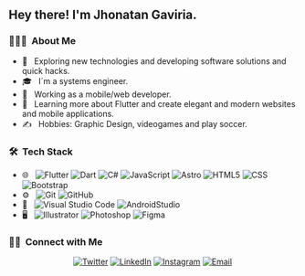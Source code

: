 <h2> Hey there! I'm Jhonatan Gaviria.</h2>

<h3> 👨🏻‍💻 &nbsp;About Me </h3>

- 🤔 &nbsp; Exploring new technologies and developing software solutions and quick hacks.
- 🎓 &nbsp; I´m a systems engineer.
- 💼 &nbsp; Working as a mobile/web  developer.
- 🌱 &nbsp; Learning more about Flutter and create elegant and modern websites and mobile applications.
- ✍️ &nbsp; Hobbies: Graphic Design, videogames and play soccer.

<h3> 🛠 &nbsp;Tech Stack</h3>

- 🌐 &nbsp;
  ![Flutter](https://img.shields.io/badge/-Flutter-333333?style=flat&logo=flutter&logoColor=00bef8)
  ![Dart](https://img.shields.io/badge/-Dart-333333?style=flat&logo=Dart&logoColor=01579b)
  ![C#](https://img.shields.io/badge/-csharp-333333?style=flat&logo=csharp)
  ![JavaScript](https://img.shields.io/badge/-JavaScript-333333?style=flat&logo=javascript)
  ![Astro](https://img.shields.io/badge/-Astro-333333?style=flat&logo=astro&logoColor=FFFFFF)
  ![HTML5](https://img.shields.io/badge/-HTML5-333333?style=flat&logo=HTML5)
  ![CSS](https://img.shields.io/badge/-CSS-333333?style=flat&logo=CSS3&logoColor=1572B6)
  ![Bootstrap](https://img.shields.io/badge/-Bootstrap-333333?style=flat&logo=bootstrap&logoColor=563D7C)
- ⚙️ &nbsp;
  ![Git](https://img.shields.io/badge/-Git-333333?style=flat&logo=git)
  ![GitHub](https://img.shields.io/badge/-GitHub-333333?style=flat&logo=github)
- 🔧 &nbsp;
  ![Visual Studio Code](https://img.shields.io/badge/-Visual%20Studio%20Code-333333?style=flat&logo=visual-studio-code&logoColor=007ACC)
  ![AndroidStudio](https://img.shields.io/badge/-AndroidStudio-333333?style=flat&logo=android-studio)
- 🖥 &nbsp;
  ![Illustrator](https://img.shields.io/badge/-Illustrator-333333?style=flat&logo=adobe-illustrator)
  ![Photoshop](https://img.shields.io/badge/-Photoshop-333333?style=flat&logo=adobe-photoshop)
  ![Figma](https://img.shields.io/badge/-Figma-333333?style=flat&logo=figma)

<h3> 🤝🏻 &nbsp;Connect with Me </h3>

<p align="center">
<a href="https://twitter.com/jgaviria97"><img alt="Twitter" src="https://img.shields.io/badge/Twitter-jgaviria97-blue?style=flat-square&logo=twitter"></a>
<a href="https://www.linkedin.com/in/JhonatanGaviria/"><img alt="LinkedIn" src="https://img.shields.io/badge/LinkedIn-JhonatanGaviria-blue?style=flat-square&logo=linkedin"></a>
<a href="https://www.instagram.com/jgaviria97/"><img alt="Instagram" src="https://img.shields.io/badge/Instagram-jgaviria97-blue?style=flat-square&logo=instagram"></a>
<a href="mailto:gmjhonatan19@gmail.com"><img alt="Email" src="https://img.shields.io/badge/Email-gmjhonatan19@gmail.com-blue?style=flat-square&logo=gmail"></a>
</p>
